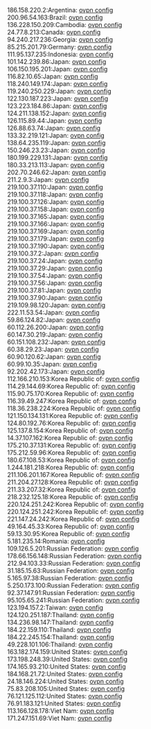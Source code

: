 186.158.220.2:Argentina: [ovpn config](vpn/186_158_220_2.ovpn)  
200.96.54.163:Brazil: [ovpn config](vpn/200_96_54_163.ovpn)  
136.228.150.209:Cambodia: [ovpn config](vpn/136_228_150_209.ovpn)  
24.77.8.213:Canada: [ovpn config](vpn/24_77_8_213.ovpn)  
94.240.217.236:Georgia: [ovpn config](vpn/94_240_217_236.ovpn)  
85.215.201.79:Germany: [ovpn config](vpn/85_215_201_79.ovpn)  
111.95.137.235:Indonesia: [ovpn config](vpn/111_95_137_235.ovpn)  
101.142.239.86:Japan: [ovpn config](vpn/101_142_239_86.ovpn)  
106.150.195.201:Japan: [ovpn config](vpn/106_150_195_201.ovpn)  
116.82.10.65:Japan: [ovpn config](vpn/116_82_10_65.ovpn)  
118.240.149.174:Japan: [ovpn config](vpn/118_240_149_174.ovpn)  
119.240.250.229:Japan: [ovpn config](vpn/119_240_250_229.ovpn)  
122.130.187.223:Japan: [ovpn config](vpn/122_130_187_223.ovpn)  
123.223.184.86:Japan: [ovpn config](vpn/123_223_184_86.ovpn)  
124.211.138.152:Japan: [ovpn config](vpn/124_211_138_152.ovpn)  
126.115.89.44:Japan: [ovpn config](vpn/126_115_89_44.ovpn)  
126.88.63.74:Japan: [ovpn config](vpn/126_88_63_74.ovpn)  
133.32.219.121:Japan: [ovpn config](vpn/133_32_219_121.ovpn)  
138.64.235.119:Japan: [ovpn config](vpn/138_64_235_119.ovpn)  
150.246.23.23:Japan: [ovpn config](vpn/150_246_23_23.ovpn)  
180.199.229.131:Japan: [ovpn config](vpn/180_199_229_131.ovpn)  
180.33.213.113:Japan: [ovpn config](vpn/180_33_213_113.ovpn)  
202.70.246.62:Japan: [ovpn config](vpn/202_70_246_62.ovpn)  
211.2.9.3:Japan: [ovpn config](vpn/211_2_9_3.ovpn)  
219.100.37.110:Japan: [ovpn config](vpn/219_100_37_110.ovpn)  
219.100.37.118:Japan: [ovpn config](vpn/219_100_37_118.ovpn)  
219.100.37.126:Japan: [ovpn config](vpn/219_100_37_126.ovpn)  
219.100.37.158:Japan: [ovpn config](vpn/219_100_37_158.ovpn)  
219.100.37.165:Japan: [ovpn config](vpn/219_100_37_165.ovpn)  
219.100.37.166:Japan: [ovpn config](vpn/219_100_37_166.ovpn)  
219.100.37.169:Japan: [ovpn config](vpn/219_100_37_169.ovpn)  
219.100.37.179:Japan: [ovpn config](vpn/219_100_37_179.ovpn)  
219.100.37.190:Japan: [ovpn config](vpn/219_100_37_190.ovpn)  
219.100.37.2:Japan: [ovpn config](vpn/219_100_37_2.ovpn)  
219.100.37.24:Japan: [ovpn config](vpn/219_100_37_24.ovpn)  
219.100.37.29:Japan: [ovpn config](vpn/219_100_37_29.ovpn)  
219.100.37.54:Japan: [ovpn config](vpn/219_100_37_54.ovpn)  
219.100.37.56:Japan: [ovpn config](vpn/219_100_37_56.ovpn)  
219.100.37.81:Japan: [ovpn config](vpn/219_100_37_81.ovpn)  
219.100.37.90:Japan: [ovpn config](vpn/219_100_37_90.ovpn)  
219.109.98.120:Japan: [ovpn config](vpn/219_109_98_120.ovpn)  
222.11.53.54:Japan: [ovpn config](vpn/222_11_53_54.ovpn)  
59.86.124.82:Japan: [ovpn config](vpn/59_86_124_82.ovpn)  
60.112.26.200:Japan: [ovpn config](vpn/60_112_26_200.ovpn)  
60.147.30.219:Japan: [ovpn config](vpn/60_147_30_219.ovpn)  
60.151.108.232:Japan: [ovpn config](vpn/60_151_108_232.ovpn)  
60.38.29.23:Japan: [ovpn config](vpn/60_38_29_23.ovpn)  
60.90.120.62:Japan: [ovpn config](vpn/60_90_120_62.ovpn)  
60.99.10.35:Japan: [ovpn config](vpn/60_99_10_35.ovpn)  
92.202.42.173:Japan: [ovpn config](vpn/92_202_42_173.ovpn)  
112.166.210.153:Korea Republic of: [ovpn config](vpn/112_166_210_153.ovpn)  
114.29.144.69:Korea Republic of: [ovpn config](vpn/114_29_144_69.ovpn)  
115.90.75.170:Korea Republic of: [ovpn config](vpn/115_90_75_170.ovpn)  
116.39.49.247:Korea Republic of: [ovpn config](vpn/116_39_49_247.ovpn)  
118.36.238.224:Korea Republic of: [ovpn config](vpn/118_36_238_224.ovpn)  
121.150.134.131:Korea Republic of: [ovpn config](vpn/121_150_134_131.ovpn)  
124.80.192.76:Korea Republic of: [ovpn config](vpn/124_80_192_76.ovpn)  
125.137.8.154:Korea Republic of: [ovpn config](vpn/125_137_8_154.ovpn)  
14.37.107.162:Korea Republic of: [ovpn config](vpn/14_37_107_162.ovpn)  
175.210.37.131:Korea Republic of: [ovpn config](vpn/175_210_37_131.ovpn)  
175.212.59.96:Korea Republic of: [ovpn config](vpn/175_212_59_96.ovpn)  
180.67.108.53:Korea Republic of: [ovpn config](vpn/180_67_108_53.ovpn)  
1.244.181.218:Korea Republic of: [ovpn config](vpn/1_244_181_218.ovpn)  
211.106.201.167:Korea Republic of: [ovpn config](vpn/211_106_201_167.ovpn)  
211.204.27.128:Korea Republic of: [ovpn config](vpn/211_204_27_128.ovpn)  
211.33.207.32:Korea Republic of: [ovpn config](vpn/211_33_207_32.ovpn)  
218.232.125.18:Korea Republic of: [ovpn config](vpn/218_232_125_18.ovpn)  
220.124.251.242:Korea Republic of: [ovpn config](vpn/220_124_251_242.ovpn)  
220.124.251.242:Korea Republic of: [ovpn config](vpn/220_124_251_242.ovpn)  
221.147.24.242:Korea Republic of: [ovpn config](vpn/221_147_24_242.ovpn)  
49.164.45.33:Korea Republic of: [ovpn config](vpn/49_164_45_33.ovpn)  
59.13.30.95:Korea Republic of: [ovpn config](vpn/59_13_30_95.ovpn)  
5.181.235.14:Romania: [ovpn config](vpn/5_181_235_14.ovpn)  
109.126.5.201:Russian Federation: [ovpn config](vpn/109_126_5_201.ovpn)  
178.66.156.148:Russian Federation: [ovpn config](vpn/178_66_156_148.ovpn)  
212.94.103.33:Russian Federation: [ovpn config](vpn/212_94_103_33.ovpn)  
31.185.15.63:Russian Federation: [ovpn config](vpn/31_185_15_63.ovpn)  
5.165.97.38:Russian Federation: [ovpn config](vpn/5_165_97_38.ovpn)  
5.250.173.100:Russian Federation: [ovpn config](vpn/5_250_173_100.ovpn)  
92.37.147.91:Russian Federation: [ovpn config](vpn/92_37_147_91.ovpn)  
95.105.65.241:Russian Federation: [ovpn config](vpn/95_105_65_241.ovpn)  
123.194.157.2:Taiwan: [ovpn config](vpn/123_194_157_2.ovpn)  
124.120.251.187:Thailand: [ovpn config](vpn/124_120_251_187.ovpn)  
134.236.98.147:Thailand: [ovpn config](vpn/134_236_98_147.ovpn)  
184.22.159.110:Thailand: [ovpn config](vpn/184_22_159_110.ovpn)  
184.22.245.154:Thailand: [ovpn config](vpn/184_22_245_154.ovpn)  
49.228.101.106:Thailand: [ovpn config](vpn/49_228_101_106.ovpn)  
163.182.174.159:United States: [ovpn config](vpn/163_182_174_159.ovpn)  
173.198.248.39:United States: [ovpn config](vpn/173_198_248_39.ovpn)  
174.165.93.210:United States: [ovpn config](vpn/174_165_93_210.ovpn)  
184.168.21.72:United States: [ovpn config](vpn/184_168_21_72.ovpn)  
24.18.146.224:United States: [ovpn config](vpn/24_18_146_224.ovpn)  
75.83.208.105:United States: [ovpn config](vpn/75_83_208_105.ovpn)  
76.121.125.112:United States: [ovpn config](vpn/76_121_125_112.ovpn)  
76.91.183.121:United States: [ovpn config](vpn/76_91_183_121.ovpn)  
113.166.128.178:Viet Nam: [ovpn config](vpn/113_166_128_178.ovpn)  
171.247.151.69:Viet Nam: [ovpn config](vpn/171_247_151_69.ovpn)  
